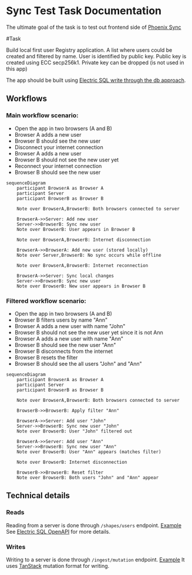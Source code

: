 # Sync Test Task Documentation

The ultimate goal of the task is to test out frontend side of [Phoenix Sync](https://www.youtube.com/watch?v=4IWShnVuRCg) 

#Task

Build local first user Registry application.
A list where users could be created and filtered by name.
User is identified by public key. Public key is created using ECC secp256k1. Private key can be dropped (is not used in this app) 

The app should be built using [Electric SQL write through the db approach](https://electric-sql.com/docs/guides/writes#through-the-db). 

## Workflows

### Main workflow scenario:
 - Open the app in two browsers (A and B)
 - Browser A adds a new user
 - Browser B should see the new user
 - Disconnect your internet connection
 - Browser A adds a new user
 - Browser B should not see the new user yet
 - Reconnect your internet connection
 - Browser B should see the new user

```mermaid
sequenceDiagram
    participant BrowserA as Browser A
    participant Server
    participant BrowserB as Browser B

    Note over BrowserA,BrowserB: Both browsers connected to server
    
    BrowserA->>Server: Add new user
    Server->>BrowserB: Sync new user
    Note over BrowserB: User appears in Browser B
    
    Note over BrowserA,BrowserB: Internet disconnection
    
    BrowserA->>BrowserA: Add new user (stored locally)
    Note over Server,BrowserB: No sync occurs while offline
    
    Note over BrowserA,BrowserB: Internet reconnection
    
    BrowserA->>Server: Sync local changes
    Server->>BrowserB: Sync new user
    Note over BrowserB: New user appears in Browser B
```


### Filtered workflow scenario:
 - Open the app in two browsers (A and B)
 - Browser B filters users by name "Ann"
 - Browser A adds a new user with name "John"
 - Browser B should not see the new user yet since it is not Ann
 - Browser A adds a new user with name "Ann"
 - Browser B should see the new user "Ann"
 - Browser B disconnects from the internet
 - Browser B resets the filter
 - Browser B should see the all users "John" and "Ann"

```mermaid
sequenceDiagram
    participant BrowserA as Browser A
    participant Server
    participant BrowserB as Browser B
    
    Note over BrowserA,BrowserB: Both browsers connected to server
    
    BrowserB->>BrowserB: Apply filter "Ann"
    
    BrowserA->>Server: Add user "John"
    Server->>BrowserB: Sync new user "John"
    Note over BrowserB: User "John" filtered out
    
    BrowserA->>Server: Add user "Ann"
    Server->>BrowserB: Sync new user "Ann"
    Note over BrowserB: User "Ann" appears (matches filter)
    
    Note over BrowserB: Internet disconnection
    
    BrowserB->>BrowserB: Reset filter
    Note over BrowserB: Both users "John" and "Ann" appear
```


## Technical details

### Reads
Reading from a server is done through `/shapes/users` endpoint. [Example](https://github.com/Buckitup-chat/sync_test/blob/main/get_users.sh)
See [Electric SQL OpenAPI](https://electric-sql.com/openapi.html) for more details.


### Writes
Writing to a server is done through `/ingest/mutation` endpoint. [Example](https://github.com/Buckitup-chat/sync_test/blob/main/post_user.sh)
It uses [TanStack](https://tanstack.com/) mutation format for writing.

